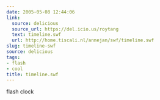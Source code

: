```yaml
---
date: 2005-05-08 12:44:06
link:
  source: delicious
  source_url: https://del.icio.us/roytang
  text: timeline.swf
  url: http://home.tiscali.nl/annejan/swf/timeline.swf
slug: timeline-swf
source: delicious
tags:
- flash
- cool
title: timeline.swf
---
```


flash clock